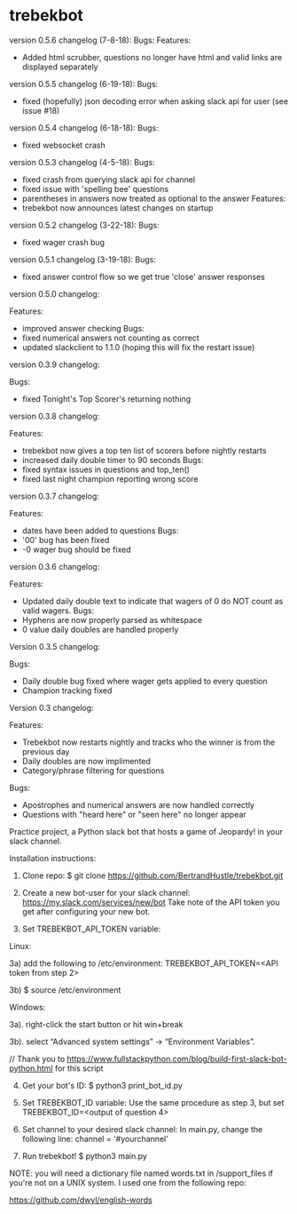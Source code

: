 # trebekbot

version 0.5.6 changelog (7-8-18):
Bugs:
Features:
  - Added html scrubber, questions no longer have html and valid links are displayed separately
  
version 0.5.5 changelog (6-19-18):
Bugs:
  - fixed (hopefully) json decoding error when asking slack api for user (see issue #18)

version 0.5.4 changelog (6-18-18):
Bugs:
  - fixed websocket crash

version 0.5.3 changelog (4-5-18):
Bugs:
  - fixed crash from querying slack api for channel
  - fixed issue with 'spelling bee' questions
  - parentheses in answers now treated as optional to the answer
Features:
  - trebekbot now announces latest changes on startup

version 0.5.2 changelog (3-22-18):
Bugs:
  - fixed wager crash bug

version 0.5.1 changelog (3-19-18):
Bugs:
- fixed answer control flow so we get true 'close' answer responses

version 0.5.0 changelog:

Features:
- improved answer checking
Bugs:
- fixed numerical answers not counting as correct
- updated slackclient to 1.1.0 (hoping this will fix the restart issue)

version 0.3.9 changelog:

Bugs:
- fixed Tonight's Top Scorer's returning nothing

version 0.3.8 changelog:

Features:
- trebekbot now gives a top ten list of scorers before nightly restarts
- increased daily double timer to 90 seconds
Bugs:
- fixed syntax issues in questions and top_ten()
- fixed last night champion reporting wrong score

version 0.3.7 changelog:

Features:
- dates have been added to questions
Bugs:
- '00' bug has been fixed
- -0 wager bug should be fixed

version 0.3.6 changelog:

Features:
- Updated daily double text to indicate that wagers of 0 do NOT count as
valid wagers.
Bugs:
- Hyphens are now properly parsed as whitespace
- 0 value daily doubles are handled properly

Version 0.3.5 changelog:

Bugs:
- Daily double bug fixed where wager gets applied to every question
- Champion tracking fixed

Version 0.3 changelog:

Features:
- Trebekbot now restarts nightly and tracks who the winner is from the previous
day
- Daily doubles are now implimented
- Category/phrase filtering for questions

Bugs:
- Apostrophes and numerical answers are now handled correctly
- Questions with "heard here" or "seen here" no longer appear

Practice project, a Python slack bot that hosts a game of Jeopardy! in your slack channel.

Installation instructions:

1. Clone repo:
$ git clone https://github.com/BertrandHustle/trebekbot.git

2. Create a new bot-user for your slack channel:
https://my.slack.com/services/new/bot
Take note of the API token you get after configuring your new bot.

3. Set TREBEKBOT_API_TOKEN variable:

Linux:

3a) add the following to /etc/environment:
TREBEKBOT_API_TOKEN=<API token from step 2>

3b) $ source /etc/environment

Windows:

3a). right-click the start button or hit win+break

3b). select “Advanced system settings” → “Environment Variables”.

// Thank you to https://www.fullstackpython.com/blog/build-first-slack-bot-python.html for this script

4. Get your bot's ID:
$ python3 print_bot_id.py

5. Set TREBEKBOT_ID variable:
Use the same procedure as step 3, but set TREBEKBOT_ID=<output of question 4>

6. Set channel to your desired slack channel:
In main.py, change the following line:
channel = '#yourchannel'

7. Run trebekbot!
$ python3 main.py

NOTE: you will need a dictionary file named words.txt in /support_files if
you're not on a UNIX system.  I used one from the following repo:

https://github.com/dwyl/english-words
